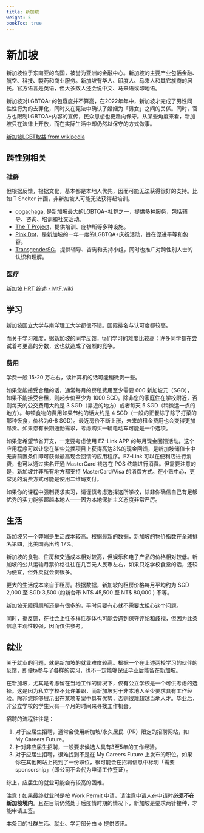 ```yaml
---
title: 新加坡
weight: 5
bookToc: true
---
```


# 新加坡

新加坡位于东南亚的岛国，被誉为亚洲的金融中心。新加坡的主要产业包括金融、航空、科技、製药和商业服务。新加坡有华人、印度人、马来人和其它族裔的居民。官方语言是英语，但大多数人还会说中文、马来语或印地语。

新加坡对LGBTQA+的包容度并不算高，在2022年年中，新加坡才完成了男性同性性行为的去罪化，同时又在宪法中确认了婚姻为「男女」之间的关係。同时，官方也限制LGBTQA+内容的宣传，民众思想也更趋向保守。从某些角度来看，新加坡只在法律上开放，而在实际生活中却仍然以保守的方式做事。

[新加坡LGBT权益 from wikipedia](https://zh.wikipedia.org/zh-cn/%E6%96%B0%E5%8A%A0%E5%9D%A1LGBT%E6%9D%83%E7%9B%8A)

## 跨性别相关

### 社群

但根据反馈，根据文化，基本都是本地人优先，因而可能无法获得很好的支持。比如 T Shelter 计画，非新加坡人可能无法获得起培训。

- [oogachaga](https://oogachaga.com/), 是新加坡最大的LGBTQA+社群之一，提供多种服务，包括辅导、咨询、培训和社交活动。
- [The T Project](https://www.thetprojectsg.org/)，提供培训、庇护所等多种设施。
- [Pink Dot](https://pinkdot.sg/)，是新加坡的一年一度的LGBTQA+庆祝活动，旨在促进平等和包容。
- [TransgenderSG](https://transgendersg.com/)，提供辅导、咨询和支持小组，同时也推广对跨性别人士的认识和理解。


### 医疗

[新加坡 HRT 综述 - MtF.wiki](https://mtf.wiki/zh-cn/docs/hrt/singapore/overview/)



## 学习

新加坡国立大学与南洋理工大学都很不错。国际排名与认可度都较高。

而关于学习难度，据新加坡的同学反馈，ta们学习的难度比较高：许多同学都在尝试着考更高的分数，这也就造成了强烈的竞争。

### 费用

学费一般 15-20 万左右，读计算机的话可能稍微贵一些。

如果您能接受合租的话，通常每月的房租费用至少需要 600 新加坡元（SGD），如果不能接受合租，则起步价至少为 1000 SGD。除非您的家庭住在学校附近，否则每天的公交费用大约是 3 SGD（靠近的地方）或者每天 5 SGD（稍微远一点的地方）。每顿食物的费用如果节约的话大约是 4 SGD（一般的正餐除了除了打菜的那种饭食，价格为6-8 SGD）。最近房价不断上涨，未来的租金费用也会变得更加昂贵。如果您有长期通勤需求，考虑购买一辆电动车可能是一个选项。

如果您希望节省开支，一定要考虑使用 EZ-Link APP 的每月现金回馈活动。这个应用程序可以让您在某些兑换项目上获得高达3%的现金回馈，是新加坡储值卡中无需前置条件即可获得最高现金回馈的应用程序。EZ-Link 可以在便利店进行消费，也可以通过实名开通 MasterCard 钱包在 POS 终端进行消费。但需要注意的是，新加坡并非所有地方都支持 MasterCard/Visa 的消费方式。在小贩中心，更常见的消费方式可能是使用二维码支付。

如果你的课程中强制要求实习，请谨慎考虑选择这所学校，除非你确信自己有足够优秀的实力能够超越本地人——因为本地保护主义态度非常严厉。

## 生活

新加坡另一个弊端是生活成本较高。根据最新的数据，新加坡的物价指数在全球排名第四，比美国高出约 17%。

新加坡的食物、住房和交通成本相对较高，但娱乐和电子产品的价格相对较低。新加坡的公共运输月票价格往往在几百元人民币左右，如果只吃学校食堂的话，还较为便宜，但外卖就会贵很多。

更大的生活成本来自于租房。根据数据，新加坡的租房价格每月平均约为 SGD 2,000 至 SGD 3,500 (约新台币 NT$ 45,500 至 NT$ 80,000 ) 不等。

新加坡无障碍厕所还是有很多的，平时只要有心就不需要太担心这个问题。

同时，据反馈，在社会上性多样性群体也可能会遇到保守评论和歧视，但因为此条信息主观性较强，因而仅供参考。


## 就业

关于就业的问题，就是新加坡的就业难度较高。根据一个在上述两校学习的伙伴的反馈，即便ta参与了各样的实习，也不一定能够保证毕业后能留在新加坡。

在新加坡，尤其是考虑留在当地工作的情况下，仅有公立学校是一个可供考虑的选择。这是因为私立学校不允许兼职，而新加坡对于非本地人至少要求具有工作经验。除非您能够展示出在某项专案中具有优势，否则很难超越当地人才。毕业后，非公立学校的学生只有一个月的时间来寻找工作机会。

招聘的流程往往是：
1. 对于应届生招聘，通常会使用新加坡/永久居民（PR）限定的招聘网站，如 My Careers Future。
2. 针对非应届生招聘，一般要求候选人具有3至5年的工作经验。
3. 对于应届生招聘，很难找到不是在 My Careers Future 上发布的职位。如果你在其他网站上找到了一份职位，很可能会在招聘信息中标明「需要 sponsorship」（即公司不会代为申请工作签证）。

综上，应届生的就业可能会有较高的困难。

注意！如果最终就业时是按 Work Permit 申请，请注意申请人在申请时**必须不在新加坡境内**。且在目前仍然处于后疫情时期的情况下，新加坡是要求两针接种，才能申请工签。

[^1]: [她－他风暴：新加坡教育部威胁「跨性别诊疗」干预事件](https://global.udn.com/global_vision/story/8664/5228209)
[^2]: 参与此项目的资格限定为年满 21 岁、持有永久居民（PR）或新加坡国籍。这个资讯是基于申请者的回馈，我也有邮件回复的截图作为证据。然而，是否本地居民真的有需求这样的庇护所，还有待进一步探讨。 —— ❄️

本条目的社群生活、就业、学习部分由 ❄️ 提供资讯。